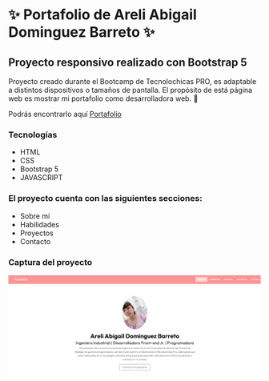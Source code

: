 # ✨ Portafolio de Areli Abigail Dominguez Barreto ✨
## Proyecto responsivo realizado con Bootstrap 5

Proyecto creado durante el Bootcamp de Tecnolochicas PRO, es adaptable a distintos dispositivos o tamaños de pantalla.
El propósito de está página web es mostrar mi portafolio como desarrolladora web. 💖

Podrás encontrarlo aquí [Portafolio](https://arelidominguez.github.io/)

### Tecnologías

* HTML
* CSS
* Bootstrap 5
* JAVASCRIPT

### El proyecto cuenta con las siguientes secciones:

* Sobre mi
* Habilidades
* Proyectos
* Contacto

### Captura del proyecto
![Captura del proyecto](/assests/Captura_Portafolio.png)



